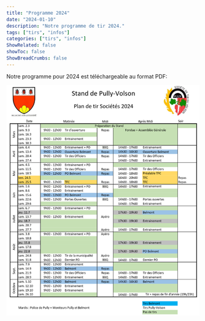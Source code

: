 ```yaml
---
title: "Programme 2024"
date: "2024-01-10"
description: "Notre programme de tir 2024."
tags: ["tirs", "infos"]
categories: ["tirs", "infos"]
ShowRelated: false
showToc: false
ShowBreadCrumbs: false
---
```


Notre programme pour 2024 est téléchargeable au format PDF:

[![img](uploads/programme-2024.png)](uploads/documents/programme-tir-volson-2024.pdf)
